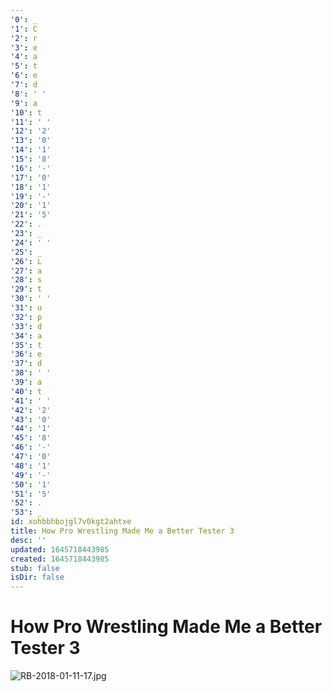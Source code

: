 ```yaml
---
'0': _
'1': C
'2': r
'3': e
'4': a
'5': t
'6': e
'7': d
'8': ' '
'9': a
'10': t
'11': ' '
'12': '2'
'13': '0'
'14': '1'
'15': '8'
'16': '-'
'17': '0'
'18': '1'
'19': '-'
'20': '1'
'21': '5'
'22': .
'23': _
'24': ' '
'25': _
'26': L
'27': a
'28': s
'29': t
'30': ' '
'31': u
'32': p
'33': d
'34': a
'35': t
'36': e
'37': d
'38': ' '
'39': a
'40': t
'41': ' '
'42': '2'
'43': '0'
'44': '1'
'45': '8'
'46': '-'
'47': '0'
'48': '1'
'49': '-'
'50': '1'
'51': '5'
'52': .
'53': _
id: xohbbhbojgl7v0kgt2ahtxe
title: How Pro Wrestling Made Me a Better Tester 3
desc: ''
updated: 1645718443985
created: 1645718443985
stub: false
isDir: false
---
```


# How Pro Wrestling Made Me a Better Tester 3


![RB-2018-01-11-17.jpg](./_resources/How_Pro_Wrestling_Made_Me_a_Better_Tester_3.resources/RB-2018-01-11-17.jpg)

